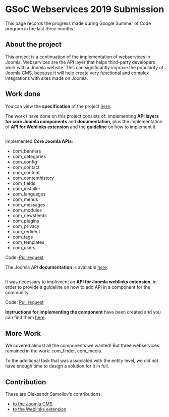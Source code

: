 # GSoC Webservices 2019 Submission

This page records the progress made during Google Summer of Code program in the last three months.

## About the project

This project is a continuation of the implementation of webservices in Joomla. Webservices are the API layer that
 helps third-party developers work with a Joomla website. This can significantly improve the popularity of Joomla
  CMS, because it will help create very functional and complex integrations with sites made on Joomla.

## Work done
You can view the **specification** of the project [here](https://github.com/joomla-projects/gsoc19_webservices/blob/master/manual/en-US/gsoc-2019/specification.md).

The work I have done on this project consists of: implementing **API layers for core Joomla components** and
 **documentation**, plus the implementation of **API for Weblinks extension** and the **guideline** on how to implement it.

##

Implemented **Core Joomla APIs**:

* com_banners
* com_categories
* com_config
* com_contact
* com_content
* com_contenthistory
* com_fields
* com_installer
* com_languages
* com_menus
* com_messages
* com_modules
* com_newsfeeds
* com_plugins
* com_privacy
* com_redirect
* com_tags
* com_templates
* com_users

Code: [Pull request](https://github.com/joomla/joomla-cms/pull/26002)

The Joomla API **documentation** is available [here](https://docs.joomla.org/J4.x:Joomla_Core_APIs).

##

It was necessary to implement an **API for Joomla weblinks extension**, in order to provide a guideline on how to add
 API in a component for the community.

Code: [Pull request](https://github.com/joomla-extensions/weblinks/pull/407)

**Instructions for implementing the component** have been created and you can find them [here](https://docs.joomla.org/J4.x:Adding_an_API_to_a_Joomla_Component).

## More Work
We covered almost all the components we wanted! But three webservices remained in the work: com_finder, com_media.

To the additional task that was associated with the entity level, we did not have enough time to design a solution for it in full.

## Contribution

These are Oleksandr Samoilov’s contributions:

* [to the Joomla CMS](https://github.com/joomla-projects/gsoc19_webservices/commits/api_components?author=a-samoylov)
* [to the Weblinks extension](https://github.com/a-samoylov/weblinks/commits/webservices?author=a-samoylov)
